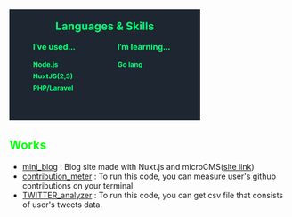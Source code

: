 <!DOCTYPE html>
<html lang="en">
  <body>
    <div class="top-image" style="margin: 0 auto">
      <img src="./my_tech_status.jpg" style="max-height: 200px"/>
    </div>
    <div class="works">
      <h2 style="color: #06ff06">Works</h2>
      <ul>
        <li>
          <a href="https://github.com/tomoyahiroe/mini_blog">mini_blog</a> :
          Blog site made with Nuxt.js and microCMS(<a
            href="https://main.d1fxh0yqefm28c.amplifyapp.com/blog"
            >site link</a
          >)
        </li>
        <li>
          <a href="https://github.com/tomoyahiroe/contribution_meter"
            >contribution_meter</a
          >
          : To run this code, you can measure user's github contributions on your terminal
        </li>
        <li>
          <a href="https://github.com/tomoyahiroe/TWITTER_analyzer"
            >TWITTER_analyzer</a
          >
          : To run this code, you can get csv file that consists of user's tweets data. 
        </li>
      </ul>
    </div>
  </body>
</html>

